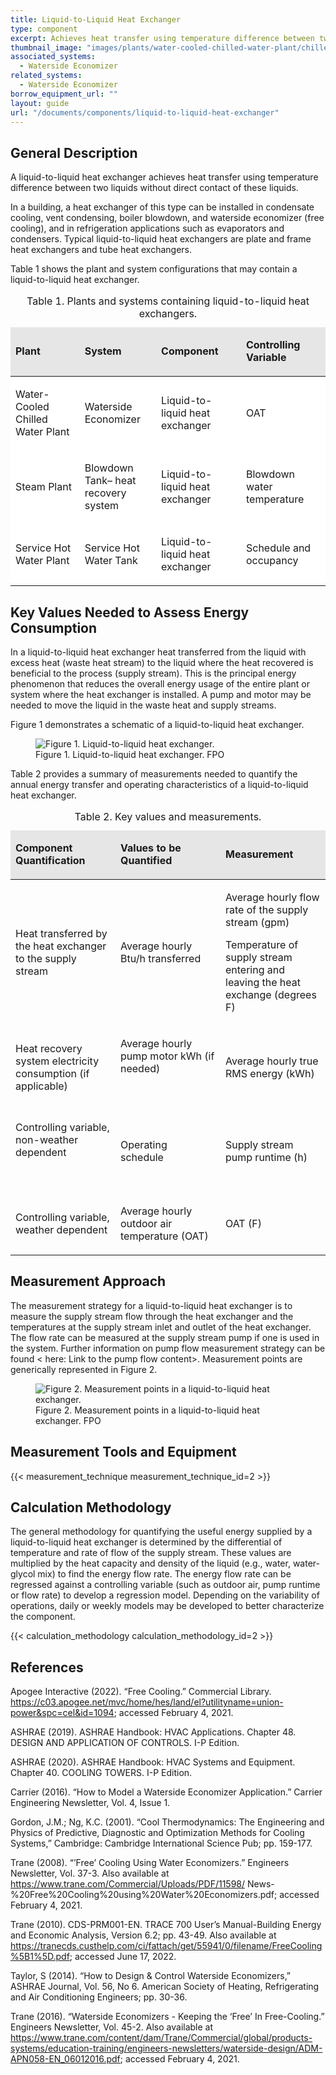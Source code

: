 ```yaml
---
title: Liquid-to-Liquid Heat Exchanger
type: component
excerpt: Achieves heat transfer using temperature difference between two liquids without direct contact of these liquids.
thumbnail_image: "images/plants/water-cooled-chilled-water-plant/chilled-water-plant-overview.jpeg"
associated_systems:
  - Waterside Economizer
related_systems:
  - Waterside Economizer
borrow_equipment_url: ""
layout: guide
url: "/documents/components/liquid-to-liquid-heat-exchanger"
---
```


## General Description

A liquid-to-liquid heat exchanger achieves heat transfer using temperature difference between two liquids without direct contact of these liquids.

In a building, a heat exchanger of this type can be installed in condensate cooling, vent condensing, boiler blowdown, and waterside economizer (free cooling), and in refrigeration applications such as evaporators and condensers. Typical liquid-to-liquid heat exchangers are plate and frame heat exchangers and tube heat exchangers. 

Table 1 shows the plant and system configurations that may contain a liquid-to-liquid heat exchanger.

<table width="617" cellspacing="0" cellpadding="7">
    <caption>Table 1. Plants and systems containing liquid-to-liquid heat exchangers.</caption>
    <thead>
        <tr>
            <td width="21.964285714285715%" bgcolor="#e7e6e6">
                <p><strong>Plant</strong></p>
            </td>
            <td width="24.285714285714285%" bgcolor="#e7e6e6">
                <p><strong>System</strong></p>
            </td>
            <td width="26.964285714285715%" bgcolor="#e7e6e6">
                <p><strong>Component</strong></p>
            </td>
            <td width="26.785714285714285%" bgcolor="#e7e6e6">
                <p><strong>Controlling Variable</strong></p>
            </td>
        </tr>
    </thead>
    <tbody>
        <tr>
            <td class="fr-cell-handler " style="background-color: rgb(255, 255, 255);" width="21.964285714285715%" bgcolor="#e2efd9">
                <p>Water-Cooled Chilled Water Plant</p>
            </td>
            <td style="background-color: rgb(255, 255, 255);" width="24.285714285714285%" bgcolor="#e2efd9">
                <p>Waterside Economizer</p>
            </td>
            <td style="background-color: rgb(255, 255, 255);" width="26.964285714285715%" bgcolor="#e2efd9">
                <p>Liquid-to-liquid heat exchanger</p>
            </td>
            <td style="background-color: rgb(255, 255, 255);" width="26.785714285714285%" bgcolor="#e2efd9">
                <p>OAT</p>
            </td>
        </tr>
        <tr>
            <td style="background-color: rgb(255, 255, 255);" width="21.964285714285715%" bgcolor="#e2efd9">
                <p>Steam Plant</p>
            </td>
            <td style="background-color: rgb(255, 255, 255);" width="24.285714285714285%" bgcolor="#e2efd9">
                <p>Blowdown Tank&ndash; heat recovery system</p>
            </td>
            <td style="background-color: rgb(255, 255, 255);" width="26.964285714285715%" bgcolor="#e2efd9">
                <p>Liquid-to-liquid heat exchanger</p>
            </td>
            <td style="background-color: rgb(255, 255, 255);" width="26.785714285714285%" bgcolor="#e2efd9">
                <p>Blowdown water temperature</p>
            </td>
        </tr>
        <tr>
            <td style="background-color: rgb(255, 255, 255);" width="21.964285714285715%" bgcolor="#e2efd9">
                <p>Service Hot Water Plant</p>
            </td>
            <td style="background-color: rgb(255, 255, 255);" width="24.285714285714285%" bgcolor="#e2efd9">
                <p>Service Hot Water Tank</p>
            </td>
            <td style="background-color: rgb(255, 255, 255);" width="26.964285714285715%" bgcolor="#e2efd9">
                <p>Liquid-to-liquid heat exchanger</p>
            </td>
            <td class="fr-cell-fixed " style="background-color: rgb(255, 255, 255);" width="26.785714285714285%" bgcolor="#e2efd9">
                <p>Schedule and occupancy</p>
            </td>
        </tr>
    </tbody>
</table>


## Key Values Needed to Assess Energy Consumption

In a liquid-to-liquid heat exchanger heat transferred from the liquid with excess heat (waste heat stream) to the liquid where the heat recovered is beneficial to the process (supply stream). This is the principal energy phenomenon that reduces the overall energy usage of the entire plant or system where the heat exchanger is installed. A pump and motor may be needed to move the liquid in the waste heat and supply streams.

Figure 1 demonstrates a schematic of a liquid-to-liquid heat exchanger.

<figure class="figure mb-3 mt-3">
  <img src="/images/components/Measurement-boundary-of-a-constant-speed-pump.png" class="figure-img img-fluid rounded zoom" alt="Figure 1. Liquid-to-liquid heat exchanger.">
  <figcaption class="figure-caption text-left">Figure 1. Liquid-to-liquid heat exchanger. FPO</figcaption>
</figure>

Table 2 provides a summary of measurements needed to quantify the annual energy transfer and operating characteristics of a liquid-to-liquid heat exchanger.

<table width="623" cellspacing="0" cellpadding="7">
    <caption>Table 2. Key values and measurements.</caption>
    <thead>
        <tr>
            <td width="33.333333333333336%" bgcolor="#e7e6e6">
                <p><strong>Component Quantification</strong></p>
            </td>
            <td width="33.333333333333336%" bgcolor="#e7e6e6">
                <p><strong>Values to be Quantified</strong></p>
            </td>
            <td width="33.333333333333336%" bgcolor="#e7e6e6">
                <p><strong>Measurement&nbsp;</strong></p>
            </td>
        </tr>
    </thead>
    <tbody>
        <tr>
            <td width="33.333333333333336%">
                <p>Heat transferred by the heat exchanger to the supply stream</p>
            </td>
            <td width="33.333333333333336%">
                <p>Average hourly Btu/h transferred&nbsp;</p>
            </td>
            <td width="33.333333333333336%">
                <p>Average hourly flow rate of the supply stream (gpm)</p>
                <p>Temperature of supply stream entering and leaving the heat exchange (degrees F)&nbsp;</p>
            </td>
        </tr>
        <tr>
            <td width="33.333333333333336%">
                <p>Heat recovery system electricity consumption (if applicable)</p>
            </td>
            <td width="33.333333333333336%">
                <p>Average hourly pump motor kWh (if needed)</p>
                <p><br></p>
            </td>
            <td width="33.333333333333336%">
                <p>Average hourly true RMS energy (kWh)</p>
            </td>
        </tr>
        <tr>
            <td width="33.333333333333336%">
                <p>Controlling variable, non-weather dependent</p>
                <p><br></p>
            </td>
            <td width="33.333333333333336%">
                <p>Operating schedule&nbsp;</p>
            </td>
            <td width="33.333333333333336%">
                <p>Supply stream pump runtime (h)</p>
            </td>
        </tr>
        <tr>
            <td width="33.333333333333336%">
                <p>Controlling variable, weather dependent</p>
            </td>
            <td width="33.333333333333336%">
                <p>Average hourly outdoor air temperature (OAT)</p>
            </td>
            <td width="33.333333333333336%">
                <p>OAT (F)</p>
            </td>
        </tr>
    </tbody>
</table>

## Measurement Approach

The measurement strategy for a liquid-to-liquid heat exchanger is to measure the supply stream flow through the heat exchanger and the temperatures at the supply stream inlet and outlet of the heat exchanger. The flow rate can be measured at the supply stream pump if one is used in the system. Further information on pump flow measurement strategy can be found < here: Link to the pump flow content>. Measurement points are generically represented in Figure 2.

<figure class="figure mb-3 mt-3">
  <img src="/images/components/Measurement-boundary-of-a-constant-speed-pump.png" class="figure-img img-fluid rounded zoom" alt="Figure 2. Measurement points in a liquid-to-liquid heat exchanger.">
  <figcaption class="figure-caption text-left">Figure 2. Measurement points in a liquid-to-liquid heat exchanger. FPO</figcaption>
</figure>

## Measurement Tools and Equipment

{{< measurement_technique measurement_technique_id=2 >}}

## Calculation Methodology

The general methodology for quantifying the useful energy supplied by a liquid-to-liquid heat exchanger is determined by the differential of temperature and rate of flow of the supply stream. These values are multiplied by the heat capacity and density of the liquid (e.g., water, water-glycol mix) to find the energy flow rate. The energy flow rate can be regressed against a controlling variable (such as outdoor air, pump runtime or flow rate) to develop a regression model. Depending on the variability of operations, daily or weekly models may be developed to better characterize the component.

{{< calculation_methodology calculation_methodology_id=2 >}}

## References

Apogee Interactive (2022). “Free Cooling.” Commercial Library. https://c03.apogee.net/mvc/home/hes/land/el?utilityname=union-power&spc=cel&id=1094; accessed February 4, 2021.

ASHRAE (2019). ASHRAE Handbook: HVAC Applications. Chapter 48. DESIGN AND APPLICATION OF CONTROLS. I-P Edition.

ASHRAE (2020). ASHRAE Handbook: HVAC Systems and Equipment. Chapter 40. COOLING TOWERS. I-P Edition.

Carrier (2016). “How to Model a Waterside Economizer Application.” Carrier Engineering Newsletter, Vol. 4, Issue 1.

Gordon, J.M.; Ng, K.C. (2001). “Cool Thermodynamics: The Engineering and Physics of Predictive, Diagnostic and Optimization Methods for Cooling Systems,” Cambridge: Cambridge International Science Pub; pp. 159-177.

Trane (2008). “’Free’ Cooling Using Water Economizers.” Engineers Newsletter, Vol. 37-3. Also available at https://www.trane.com/Commercial/Uploads/PDF/11598/
News-%20Free%20Cooling%20using%20Water%20Economizers.pdf; accessed February 4, 2021.

Trane (2010). CDS-PRM001-EN. TRACE 700 User’s Manual-Building Energy and Economic Analysis, Version 6.2; pp. 43-49. Also available at https://tranecds.custhelp.com/ci/fattach/get/55941/0/filename/FreeCooling%5B1%5D.pdf; accessed June 17, 2022. 

Taylor, S (2014). “How to Design & Control Waterside Economizers,” ASHRAE Journal, Vol. 56, No 6. American Society of Heating, Refrigerating and Air Conditioning Engineers; pp. 30-36.

Trane (2016). “Waterside Economizers - Keeping the ‘Free’ In Free-Cooling.” Engineers Newsletter, Vol. 45-2. Also available at https://www.trane.com/content/dam/Trane/Commercial/global/products-systems/education-training/engineers-newsletters/waterside-design/ADM-APN058-EN_06012016.pdf; accessed February 4, 2021.